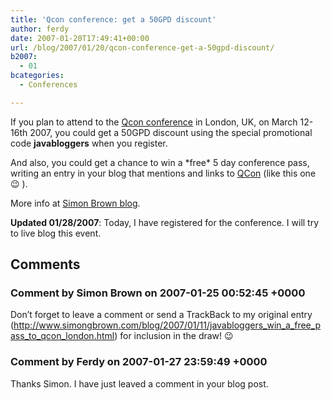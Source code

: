 ```yaml
---
title: 'Qcon conference: get a 50GPD discount'
author: ferdy
date: 2007-01-20T17:49:41+00:00
url: /blog/2007/01/20/qcon-conference-get-a-50gpd-discount/
b2007:
  - 01
bcategories:
  - Conferences

---
```

If you plan to attend to the [Qcon conference][1] in London, UK, on March 12-16th 2007, you could get a 50GPD discount using the special promotional code **javabloggers** when you register.

And also, you could get a chance to win a \*free\* 5 day conference pass, writing an entry in your blog that mentions and links to [QCon][1] (like this one 😉 ).

More info at [Simon Brown blog][2].

**Updated 01/28/2007**: Today, I have registered for the conference. I will try to live blog this event.

 [1]: http://qcon.infoq.com/qcon/conference/
 [2]: http://www.simongbrown.com/blog/2007/01/11/javabloggers_win_a_free_pass_to_qcon_london.html

## Comments

### Comment by Simon Brown on 2007-01-25 00:52:45 +0000
Don&#8217;t forget to leave a comment or send a TrackBack to my original entry (<a href="http://www.simongbrown.com/blog/2007/01/11/javabloggers_win_a_free_pass_to_qcon_london.html" rel="nofollow">http://www.simongbrown.com/blog/2007/01/11/javabloggers_win_a_free_pass_to_qcon_london.html</a>) for inclusion in the draw! 😉

### Comment by Ferdy on 2007-01-27 23:59:49 +0000
Thanks Simon. I have just leaved a comment in your blog post.